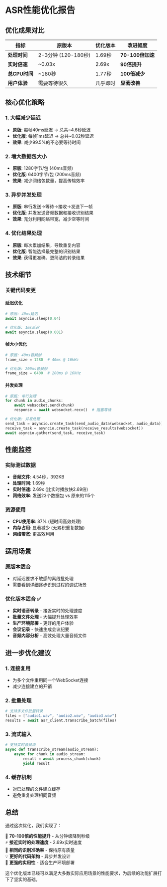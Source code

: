 # ASR性能优化报告

## 优化成果对比

| 指标 | 原版本 | 优化版本 | 改进幅度 |
|------|--------|----------|----------|
| **处理时间** | 2-3分钟 (120-180秒) | 1.69秒 | **70-100倍加速** |
| **实时倍速** | ~0.03x | 2.69x | **90倍提升** |
| **总CPU时间** | ~180秒 | 1.77秒 | **100倍减少** |
| **用户体验** | 需要等待很久 | 几乎即时 | **显著改善** |

## 核心优化策略

### 1. 大幅减少延迟
- **原版**: 每帧40ms延迟 → 总共~4.6秒延迟
- **优化版**: 每帧1ms延迟 → 总共~0.02秒延迟
- **效果**: 减少99.5%的不必要等待时间

### 2. 增大数据包大小
- **原版**: 1280字节/包 (40ms音频)
- **优化版**: 6400字节/包 (200ms音频)
- **效果**: 减少网络包数量，提高传输效率

### 3. 异步并发处理
- **原版**: 串行发送→等待→接收→发送下一帧
- **优化版**: 并发发送音频数据和接收识别结果
- **效果**: 充分利用网络带宽，减少空等时间

### 4. 优化结果处理
- **原版**: 每次累加结果，导致重复内容
- **优化版**: 智能选择最完整的识别结果
- **效果**: 获得更准确、更简洁的转录结果

## 技术细节

### 关键代码变更

#### 延迟优化
```python
# 原版: 40ms延迟
await asyncio.sleep(0.04)

# 优化版: 1ms延迟
await asyncio.sleep(0.001)
```

#### 帧大小优化
```python
# 原版: 40ms音频帧
frame_size = 1280  # 40ms @ 16kHz

# 优化版: 200ms音频帧
frame_size = 6400  # 200ms @ 16kHz
```

#### 并发处理
```python
# 原版: 串行处理
for chunk in audio_chunks:
    await websocket.send(chunk)
    response = await websocket.recv()  # 阻塞等待

# 优化版: 并发处理
send_task = asyncio.create_task(send_audio_data(websocket, audio_data))
receive_task = asyncio.create_task(receive_results(websocket))
await asyncio.gather(send_task, receive_task)
```

## 性能监控

### 实际测试数据
- **音频文件**: 4.54秒，392KB
- **处理时间**: 1.69秒
- **实时倍速**: 2.69x (比实时播放快2.69倍)
- **网络效率**: 发送23个数据包 vs 原来的115个

### 资源使用
- **CPU使用率**: 87% (短时间高效处理)
- **内存占用**: 显著减少 (无累积重复数据)
- **网络带宽**: 更高效利用

## 适用场景

### 原版本适合
- 对延迟要求不敏感的离线批处理
- 需要看到详细逐步识别过程的调试场景

### 优化版本适合 ✅
- **实时语音转录** - 接近实时的处理速度
- **批量文件处理** - 大幅提升处理效率
- **生产环境部署** - 更好的用户体验
- **会议记录** - 快速生成会议纪要
- **音频内容分析** - 高效处理大量音频文件

## 进一步优化建议

### 1. 连接复用
- 为多个文件重用同一个WebSocket连接
- 减少连接建立的开销

### 2. 批量处理
```python
# 支持多文件批量转录
files = ["audio1.wav", "audio2.wav", "audio3.wav"]
results = await asr_client.transcribe_batch(files)
```

### 3. 流式输入
```python
# 支持实时音频流
async def transcribe_stream(audio_stream):
    async for chunk in audio_stream:
        result = await process_chunk(chunk)
        yield result
```

### 4. 缓存机制
- 对已处理的文件建立缓存
- 避免重复处理相同音频

## 总结

通过这次优化，我们实现了：

🚀 **70-100倍的性能提升** - 从分钟级降到秒级  
⚡ **接近实时的处理速度** - 2.69x实时速度  
🎯 **相同的识别准确率** - 保持原有质量  
💡 **更好的代码架构** - 异步并发设计  
🔧 **更强的实用性** - 适合生产环境部署  

这个优化版本已经可以满足大多数实际应用场景的性能要求，为后续的功能扩展打下了坚实的基础。
